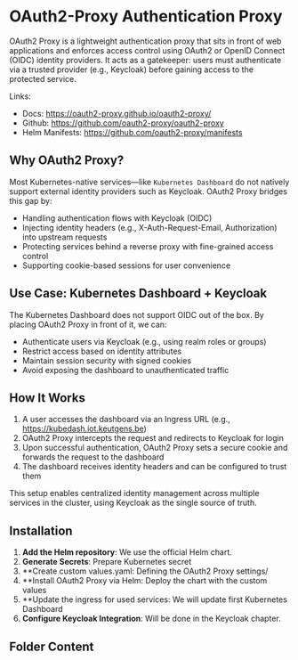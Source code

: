# OAuth2-Proxy Authentication Proxy
OAuth2 Proxy is a lightweight authentication proxy that sits in front of web applications and enforces access control using OAuth2 or OpenID Connect (OIDC) identity providers. It acts as a gatekeeper: users must authenticate via a trusted provider (e.g., Keycloak) before gaining access to the protected service.

Links:
- Docs: https://oauth2-proxy.github.io/oauth2-proxy/
- Github: https://github.com/oauth2-proxy/oauth2-proxy
- Helm Manifests: https://github.com/oauth2-proxy/manifests

## Why OAuth2 Proxy?
Most Kubernetes-native services—like `Kubernetes Dashboard` do not natively support external identity providers such as Keycloak. OAuth2 Proxy bridges this gap by:
- Handling authentication flows with Keycloak (OIDC)
- Injecting identity headers (e.g., X-Auth-Request-Email, Authorization) into upstream requests
- Protecting services behind a reverse proxy with fine-grained access control
- Supporting cookie-based sessions for user convenience

## Use Case: Kubernetes Dashboard + Keycloak
The Kubernetes Dashboard does not support OIDC out of the box. By placing OAuth2 Proxy in front of it, we can:
- Authenticate users via Keycloak (e.g., using realm roles or groups)
- Restrict access based on identity attributes
- Maintain session security with signed cookies
- Avoid exposing the dashboard to unauthenticated traffic

## How It Works
1. A user accesses the dashboard via an Ingress URL (e.g., https://kubedash.iot.keutgens.be)
2. OAuth2 Proxy intercepts the request and redirects to Keycloak for login
3. Upon successful authentication, OAuth2 Proxy sets a secure cookie and forwards the request to the dashboard
4. The dashboard receives identity headers and can be configured to trust them

This setup enables centralized identity management across multiple services in the cluster, using Keycloak as the single source of truth.

## Installation
1. **Add the Helm repository**: We use the official Helm chart.
2. **Generate Secrets**: Prepare Kubernetes secret
3. **Create custom values.yaml: Defining the OAuth2 Proxy settings/
4. **Install OAuth2 Proxy via Helm: Deploy the chart with the custom values
5. **Update the ingress for used services: We will update first Kubernetes Dashboard
6. **Configure Keycloak Integration**: Will be done in the Keycloak chapter.

## Folder Content
```text

```

